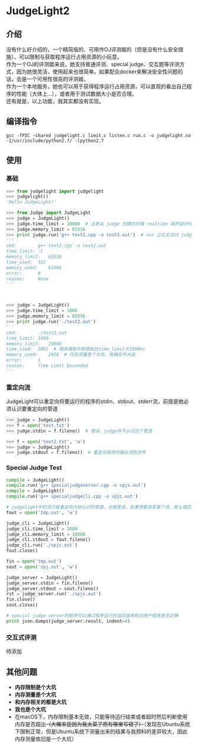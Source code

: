# JudgeLight2

## 介绍
没有什么好介绍的，一个精简版的、可用作OJ评测姬的（但是没有什么安全措施）、可以限制与获取程序运行占用资源的小玩意。  
作为一个OJ的评测姬来说，她支持普通评测、special judge、交互题等评测方式，因为她很灵活，使用起来也很简单。如果配合docker来解决安全性问题的话，会是一个可用性很高的评测姬。  
作为一个本地服务，她也可以用于获得程序运行占用资源，可以直观的看出自己程序的性能（大体上...），或者用于测试数据大小是否合理。  
还有就是，以上功能，我其实都没有实现。


## 编译指令
```shell
gcc -fPIC -shared judgelight.c limit.c listen.c run.c -o judgelight.so -I/usr/include/python2.7/ -lpython2.7
```


## 使用
 
### 基础
```python
>>> from judgelight import judgelight
>>> judgelight()
'Hello JudgeLight!'

>>> from Judge import JudgeLight
>>> judge = JudgeLight()
>>> judge.time_limit = 10000  # 注意从 judge 创建的时候 realtime 就开始计时，因此如果要限制time的话，应尽量避免在控制台中限制
>>> judge.memory_limit = 65536
>>> print judge.run('g++ test2.cpp -o test2.out')  # run 之后无法对 judge 再做操作
'''
cmd:		g++ test2.cpp -o test2.out
time_limit:	-1
memory_limit:	65536
time_used:	332
memory_used:	61968
error:		0
reason:		None
'''



>>> judge = JudgeLight()
>>> judge.time_limit = 1000
>>> judge.memory_limit = 65536
>>> print judge.run('./test2.out')
'''
cmd:		./test2.out
time_limit:	1000
memory_limit:	10000
time_used:	2002  # 程序强制中断限制比time_limit大1000ms
memory_used:	2456  # 内存测量是个大坑，我确实不大会
error:		1
reason:		Time Limit Exceeded
'''
```

### 重定向流
JudgeLight可以重定向将要运行的程序的stdin、stdout、stderr流，前提是她必须认识要重定向的管道
```python
>>> judge = JudgeLight()
>>> f = open('test.txt')
>>> judge.stdin = f.fileno()  # 错误，judge并不认识这个管道

>>> f = open('test2.txt', 'w')
>>> judge = JudgeLight()
>>> judge.stdout = f.fileno()  # 重定向程序的输出流到文件
```

### Special Judge Test
```python
compile = JudgeLight()
compile.run('g++ specialjudgeserver.cpp -o spjs.out')
compile = JudgeLight()
compile.run('g++ specialjudgecli.cpp -o spjc.out')

# judgelight中的流只能重定向为她认识的管道，也就是说，如果想要改变某个流，那么相应的管道必须在JudgeLight类初始化之前被创建
fout = open('tmp.out', 'w')

judge_cli = JudgeLight()
judge_cli.time_limit = 1000
judge_cli.memory_limit = 10000
judge_cli.stdout = fout.fileno()
judge_cli.run('./spjc.out')
fout.close()

fin = open('tmp.out')
sout = open('spj.out', 'w')

judge_server = JudgeLight()
judge_server.stdin = fin.fileno()
judge_server.stdout = sout.fileno()
rst = judge_server.run('./spjs.out')
fin.close()
sout.close()

# special judge server的程序可以通过程序运行的返回值来标识用户程序是否正确
print json.dumps(judge_server.result, indent=4)
```

### 交互式评测
待添加


## 其他问题

- **内存限制是个大坑**
- **内存测量是个大坑**
- **和内存相关的都是大坑**
- **我也是个大坑**
- 在macOS下，内存限制基本无效，只能等待运行结束或者超时然后判断使用内存是否超出<del>（大概率是因为我太菜了而有哪里写错了）</del>（发现在Ubuntu系统下限制正常，但是Ubuntu系统下测量出来的结果与我预料的差异较大，因此内存测量依旧是一个大坑）